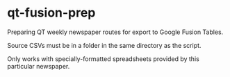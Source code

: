 # qt-fusion-prep
Preparing QT weekly newspaper routes for export to Google Fusion Tables.

Source CSVs must be in a folder in the same directory as the script.

Only works with specially-formatted spreadsheets provided by this particular newspaper.

